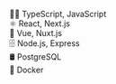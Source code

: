 👨‍💻 TypeScript, JavaScript  
⚛️ React, Next.js  
🧩 Vue, Nuxt.js  
🗄️ Node.js, Express  
🛢️ PostgreSQL  
🐳 Docker
